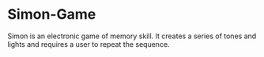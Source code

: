 # Simon-Game
Simon is an electronic game of memory skill. It creates a series of tones and lights and requires a user to repeat the sequence.
